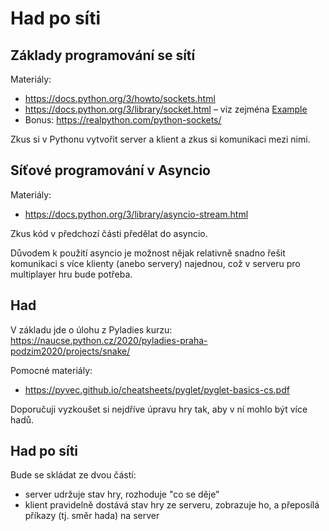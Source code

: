 Had po síti
===========

Základy programování se sítí
----------------------------

Materiály:

- https://docs.python.org/3/howto/sockets.html
- https://docs.python.org/3/library/socket.html – viz zejména [Example](https://docs.python.org/3/library/socket.html#example)
- Bonus: https://realpython.com/python-sockets/

Zkus si v Pythonu vytvořit server a klient a zkus si komunikaci mezi nimi.


Síťové programování v Asyncio
-----------------------------

Materiály:

- https://docs.python.org/3/library/asyncio-stream.html

Zkus kód v předchozí části předělat do asyncio.

Důvodem k použití asyncio je možnost nějak relativně snadno řešit komunikaci s více klienty (anebo servery) najednou, což v serveru pro multiplayer hru bude potřeba.


Had
---

V základu jde o úlohu z Pyladies kurzu: https://naucse.python.cz/2020/pyladies-praha-podzim2020/projects/snake/

Pomocné materiály:

- https://pyvec.github.io/cheatsheets/pyglet/pyglet-basics-cs.pdf

Doporučuji vyzkoušet si nejdříve úpravu hry tak, aby v ní mohlo být více hadů.


Had po síti
-----------

Bude se skládat ze dvou částí:

- server udržuje stav hry, rozhoduje "co se děje"
- klient pravidelně dostává stav hry ze serveru, zobrazuje ho, a přeposílá příkazy (tj. směr hada) na server

